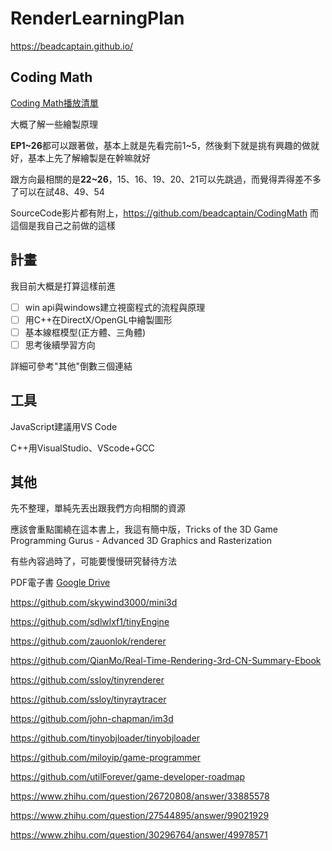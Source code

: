 # RenderLearningPlan

https://beadcaptain.github.io/

## Coding Math

[Coding Math播放清單](https://www.youtube.com/playlist?list=PL7wAPgl1JVvUEb0dIygHzO4698tmcwLk9)

大概了解一些繪製原理

**EP1~26**都可以跟著做，基本上就是先看完前1~5，然後剩下就是挑有興趣的做就好，基本上先了解繪製是在幹嘛就好

跟方向最相關的是**22~26**，15、16、19、20、21可以先跳過，而覺得弄得差不多了可以在試48、49、54

SourceCode影片都有附上，https://github.com/beadcaptain/CodingMath 而這個是我自己之前做的這樣


## 計畫

我目前大概是打算這樣前進

- [ ] win api與windows建立視窗程式的流程與原理
- [ ] 用C++在DirectX/OpenGL中繪製圖形
- [ ] 基本線框模型(正方體、三角體)
- [ ] 思考後續學習方向

詳細可參考"其他"倒數三個連結



## 工具

JavaScript建議用VS Code

C++用VisualStudio、VScode+GCC


## 其他

先不整理，單純先丟出跟我們方向相關的資源

應該會重點圍繞在這本書上，我這有簡中版，Tricks of the 3D Game Programming Gurus - Advanced 3D Graphics and Rasterization

有些內容過時了，可能要慢慢研究替待方法


PDF電子書 [Google Drive](https://drive.google.com/drive/folders/1YCooGN86mw_TNKmTB8LpJHbhuswdmCQk?usp=sharing)

https://github.com/skywind3000/mini3d

https://github.com/sdlwlxf1/tinyEngine

https://github.com/zauonlok/renderer


https://github.com/QianMo/Real-Time-Rendering-3rd-CN-Summary-Ebook

https://github.com/ssloy/tinyrenderer

https://github.com/ssloy/tinyraytracer

https://github.com/john-chapman/im3d

https://github.com/tinyobjloader/tinyobjloader


https://github.com/miloyip/game-programmer 

https://github.com/utilForever/game-developer-roadmap 


https://www.zhihu.com/question/26720808/answer/33885578 

https://www.zhihu.com/question/27544895/answer/99021929

https://www.zhihu.com/question/30296764/answer/49978571

